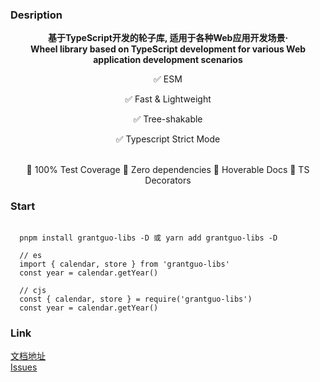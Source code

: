 ### Desription

<p align=center>
  <b>
    基于TypeScript开发的轮子库, 适用于各种Web应用开发场景·<br/>
    Wheel library based on TypeScript development for various Web application development scenarios
  </b>
</p>

<div align=center class="space-y">
  <p>✅ ESM </p>
  <p>✅ Fast & Lightweight</p>
  <p>✅ Tree-shakable</p>
  <p>✅ Typescript Strict Mode</p>
  <br>
  🙂 100% Test Coverage
  🙂 Zero dependencies
  🙂 Hoverable Docs
  🙂 TS Decorators
</div>
<p></p>

### Start

```shell

  pnpm install grantguo-libs -D 或 yarn add grantguo-libs -D

  // es
  import { calendar, store } from 'grantguo-libs'
  const year = calendar.getYear()

  // cjs
  const { calendar, store } = require('grantguo-libs')
  const year = calendar.getYear()

```

### Link

 [文档地址](https://foreverguo.github.io/grantlibs/) <br/>
 [Issues](https://github.com/ForeverGuo/grantlibs/issues)

